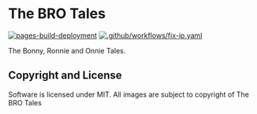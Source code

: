 # The BRO Tales
[![pages-build-deployment](https://github.com/thebrotales/thebrotales.co.za/actions/workflows/pages/pages-build-deployment/badge.svg)](https://github.com/thebrotales/thebrotales.co.za/actions/workflows/pages/pages-build-deployment) [![.github/workflows/fix-ip.yaml](https://github.com/thebrotales/thebrotales.co.za/actions/workflows/fix-ip.yaml/badge.svg)](https://github.com/thebrotales/thebrotales.co.za/actions/workflows/fix-ip.yaml)

The Bonny, Ronnie and Onnie Tales. 

## Copyright and License

Software is licensed under MIT. 
All images are subject to copyright of The BRO Tales